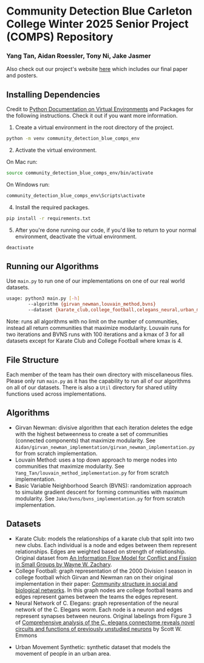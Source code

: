 # Community Detection Blue Carleton College Winter 2025 Senior Project (COMPS) Repository 

### Yang Tan, Aidan Roessler, Tony Ni, Jake Jasmer

Also check out our project's website [here]() which includes our final paper and posters.

## Installing Dependencies
Credit to [Python Documentation on Virtual Environments](https://docs.python.org/3/tutorial/venv.html) and Packages for the following instructions. Check it out if you want more information.

1. Create a virtual environment in the root directory of the project.
```bash
python -m venv community_detection_blue_comps_env
```

2. Activate the virtual environment.

On Mac run:
```bash
source community_detection_blue_comps_env/bin/activate
```
On Windows run:
```bash
community_detection_blue_comps_env\Scripts\activate
```

4. Install the required packages.
```bash
pip install -r requirements.txt
```

5. After you're done running our code, if you'd like to return to your normal environment, deactivate the virtual environment.
```bash
deactivate
```

## Running our Algorithms

Use `main.py` to run one of our implementations on one of our real world datasets. 

```bash
usage: python3 main.py [-h] 
        --algorithm {girvan_newman,louvain_method,bvns}
        --dataset {karate_club,college_football,celegans_neural,urban_movement_synthetic}
```

Note: runs all algorithms with no limit on the number of communities, instead all return communities that maximize modularity. Louvain runs for two iterations and BVNS runs with 100 iterations and a kmax of 3 for all datasets except for Karate Club and College Football where kmax is 4.

## File Structure
Each member of the team has their own directory with miscellaneous files. Please only run `main.py` as it has the capability to run all of our algorithms on all of our datasets. There is also a `Util` directory for shared utility functions used across implementations.

## Algorithms
- Girvan Newman: divisive algorithm that each iteration deletes the edge with the highest betweenness to create a set of communities (connected components) that maximize modularity. See `Aidan/girvan_newman_implementation/girvan_newman_implementation.py` for from scratch implementation.
- Louvain Method: uses a top down approach to merge nodes into communities that maximize modularity. See `Yang_Tan/louvain_method_implementation.py` for from scratch implementation.
- Basic Variable Neighborhood Search (BVNS): randomization approach to simulate gradient descent for forming communities with maximum modularity. See `Jake/bvns/bvns_implementation.py` for from scratch implementation.

## Datasets
- Karate Club: models the relationships of a karate club that split into two new clubs. Each individual is a node and edges between them represent relationships. Edges are weighted based on strength of relationship. Original dataset from [An Information Flow Model for Conflict and Fission in Small Groups by Wayne W. Zachary](https://www.jstor.org/stable/3629752).
- College Football: graph representation of the 2000 Division I season in college football which Girvan and Newman ran on their original implementation in their paper: [Community structure in social and
biological networks](https://www.pnas.org/doi/10.1073/pnas.122653799). In this graph nodes are college football teams and edges represent games between the teams the edges represent.
- Neural Network of C. Elegans: graph representation of the neural network of the C. Elegans worm. Each node is a neuron and edges represent synapses between neurons. Original labelings from Figure 3 of [Comprehensive analysis of the C. elegans connectome reveals novel circuits and functions of previously unstudied neurons](https://journals.plos.org/plosbiology/article?id=10.1371/journal.pbio.3002939) by Scott W. Emmons
<!-- TODO: Yang to fill in more detail-->
- Urban Movement Synthetic: synthetic dataset that models the movement of people in an urban area. 
<!-- TODO: Add PPI dataset -->
